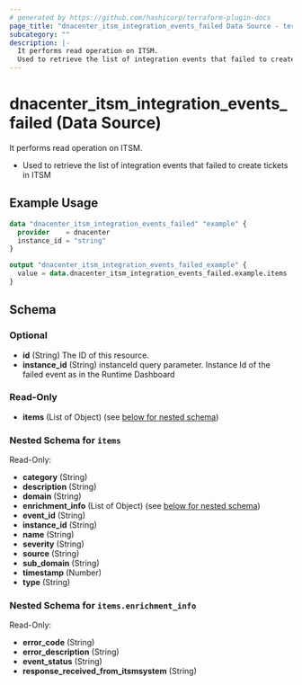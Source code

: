 ```yaml
---
# generated by https://github.com/hashicorp/terraform-plugin-docs
page_title: "dnacenter_itsm_integration_events_failed Data Source - terraform-provider-dnacenter"
subcategory: ""
description: |-
  It performs read operation on ITSM.
  Used to retrieve the list of integration events that failed to create tickets in ITSM
---
```


# dnacenter_itsm_integration_events_failed (Data Source)

It performs read operation on ITSM.

- Used to retrieve the list of integration events that failed to create tickets in ITSM

## Example Usage

```terraform
data "dnacenter_itsm_integration_events_failed" "example" {
  provider    = dnacenter
  instance_id = "string"
}

output "dnacenter_itsm_integration_events_failed_example" {
  value = data.dnacenter_itsm_integration_events_failed.example.items
}
```

<!-- schema generated by tfplugindocs -->
## Schema

### Optional

- **id** (String) The ID of this resource.
- **instance_id** (String) instanceId query parameter. Instance Id of the failed event as in the Runtime Dashboard

### Read-Only

- **items** (List of Object) (see [below for nested schema](#nestedatt--items))

<a id="nestedatt--items"></a>
### Nested Schema for `items`

Read-Only:

- **category** (String)
- **description** (String)
- **domain** (String)
- **enrichment_info** (List of Object) (see [below for nested schema](#nestedobjatt--items--enrichment_info))
- **event_id** (String)
- **instance_id** (String)
- **name** (String)
- **severity** (String)
- **source** (String)
- **sub_domain** (String)
- **timestamp** (Number)
- **type** (String)

<a id="nestedobjatt--items--enrichment_info"></a>
### Nested Schema for `items.enrichment_info`

Read-Only:

- **error_code** (String)
- **error_description** (String)
- **event_status** (String)
- **response_received_from_itsmsystem** (String)


